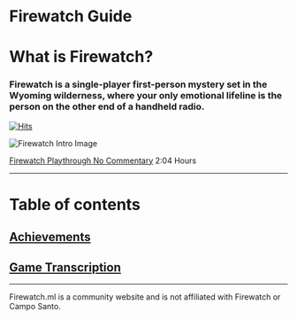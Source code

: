 # Firewatch Guide

# What is Firewatch?
### Firewatch is a single-player first-person mystery set in the Wyoming wilderness, where your only emotional lifeline is the person on the other end of a handheld radio.


[![Hits](https://hits.seeyoufarm.com/api/count/incr/badge.svg?url=https%3A%2F%2Fgithub.com%2FSophiaAtkinson%2FFirewatch-Guide&count_bg=%23FF6B00&title_bg=%23000000&icon=mediafire.svg&icon_color=%23E7E7E7&title=Page+Views+&edge_flat=false)](https://hits.seeyoufarm.com)

![Firewatch Intro Image](https://firewatch.ml/cdn/Firewatch%20Intro%20Image.jpg)

[Firewatch Playthrough No Commentary](https://www.youtube.com/watch?v=NGDuoCAu0Rg&t=4552s) 2:04 Hours

---
# Table of contents

## [Achievements](https://ptb.firewatch.ml/achievements/)

## [Game Transcription](https://ptb.firewatch.ml/transcription/)
---

Firewatch.ml is a community website and is not affiliated with Firewatch or Campo Santo.
